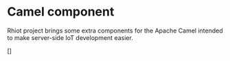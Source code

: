 # Camel component

Rhiot project brings some extra components for the Apache Camel intended to make server-side IoT development easier.

[]

